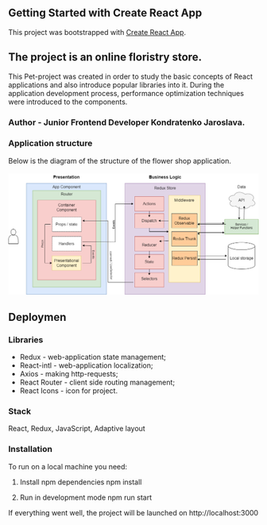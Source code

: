 ## Getting Started with Create React App

This project was bootstrapped with [Create React App](https://github.com/facebook/create-react-app).

## The project is an online floristry store.

This Pet-project was created in order to study the basic
concepts of React applications and also
introduce popular libraries into it.
During the application development process, performance
optimization techniques were introduced to the components.

### Author - Junior Frontend Developer Kondratenko Jaroslava.

### Application structure

Below is the diagram of the structure of the flower shop
application.\
\
<img src="https://github.com/Yaroslava1989/Flower-Shop/blob/master/public/Untitled%20Diagram.drawio.png"/>

## Deploymen

### Libraries

- Redux - web-application state management;
- React-intl - web-application localization;
- Axios - making http-requests;
- React Router - client side routing management;
- React Icons - icon for project.

### Stack

React, Redux, JavaScript, Adaptive layout


### Installation

To run on a local machine you need:

1. Install npm dependencies
   npm install

2. Run in development mode
   npm run start

If everything went well, the project will be launched on http://localhost:3000